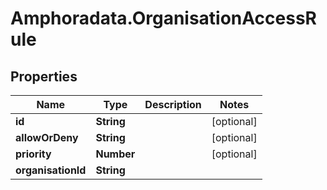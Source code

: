 # Amphoradata.OrganisationAccessRule

## Properties

Name | Type | Description | Notes
------------ | ------------- | ------------- | -------------
**id** | **String** |  | [optional] 
**allowOrDeny** | **String** |  | [optional] 
**priority** | **Number** |  | [optional] 
**organisationId** | **String** |  | 


